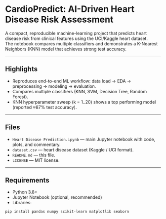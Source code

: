 # CardioPredict: AI-Driven Heart Disease Risk Assessment

A compact, reproducible machine-learning project that predicts heart disease risk from clinical features using the UCI/Kaggle heart dataset.  
The notebook compares multiple classifiers and demonstrates a K-Nearest Neighbors (KNN) model that achieves strong test accuracy.

---

## Highlights
- Reproduces end-to-end ML workflow: data load → EDA → preprocessing → modeling → evaluation.  
- Compares multiple classifiers (KNN, SVM, Decision Tree, Random Forest).  
- KNN hyperparameter sweep (k = 1..20) shows a top performing model (reported ≈87% test accuracy).

---

## Files
- `Heart Disease Prediction.ipynb` — main Jupyter notebook with code, plots, and commentary.  
- `dataset.csv` — heart disease dataset (Kaggle / UCI format).  
- `README.md` — this file.  
- `LICENSE` — MIT license.

---

## Requirements
- Python 3.8+  
- Jupyter Notebook (optional, recommended)  
- Libraries:
```bash
pip install pandas numpy scikit-learn matplotlib seaborn
